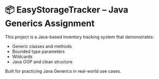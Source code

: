# 📦 EasyStorageTracker – Java Generics Assignment

This project is a Java-based inventory tracking system that demonstrates:
- Generic classes and methods
- Bounded type parameters
- Wildcards
- Java OOP and clean structure

Built for practicing Java Generics in real-world use cases.
